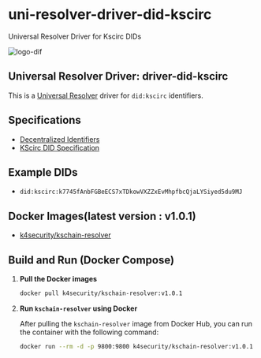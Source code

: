 # uni-resolver-driver-did-kscirc
Universal Resolver Driver for Kscirc DIDs

![logo-dif](https://github.com/user-attachments/assets/d13243e3-61f3-4886-a8a0-81ca59ad3d5a)

## Universal Resolver Driver: driver-did-kscirc

This is a [Universal Resolver](https://github.com/decentralized-identity/universal-resolver) driver for `did:kscirc` identifiers.

## Specifications

- [Decentralized Identifiers](https://www.w3.org/TR/did-core/)
- [KScirc DID Specification](https://tangy-gallium-b9b.notion.site/DID-Method-Specification-KSChain-7a77664f1eae47769692f4ff2d029fe0?pvs=74)

## Example DIDs

- `did:kscirc:k7745fAnbFGBeECS7xTDkowVXZZxEvMhpfbcQjaLYSiyed5du9MJ`

## Docker Images(latest version : v1.0.1)

- [k4security/kschain-resolver](https://hub.docker.com/r/k4security/kschain-resolver/tags)

## Build and Run (Docker Compose)

1. **Pull the Docker images**
   ```bash
   docker pull k4security/kschain-resolver:v1.0.1

2. **Run `kschain-resolver` using Docker**

   After pulling the `kschain-resolver` image from Docker Hub, you can run the container with the following command:

   ```bash
   docker run --rm -d -p 9800:9800 k4security/kschain-resolver:v1.0.1
